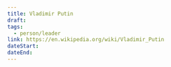 ```yaml
---
title: Vladimir Putin
draft: 
tags:
  - person/leader
link: https://en.wikipedia.org/wiki/Vladimir_Putin
dateStart: 
dateEnd:
---
```

